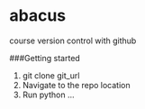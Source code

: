 # abacus
course version control with github

###Getting started

1. git clone git_url
2. Navigate to the repo location
3. Run python ...